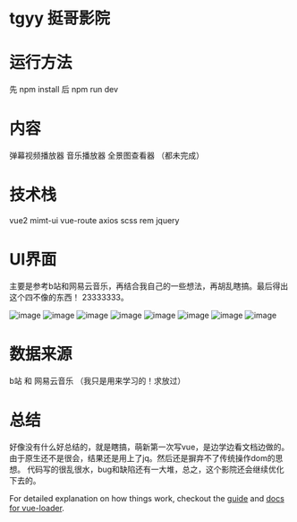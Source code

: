 # tgyy 挺哥影院



# 运行方法
先 npm install
后 npm run dev



# 内容
弹幕视频播放器
音乐播放器
全景图查看器
（都未完成）



# 技术栈
vue2 mimt-ui vue-route axios scss rem jquery 



# UI界面
主要是参考b站和网易云音乐，再结合我自己的一些想法，再胡乱瞎搞。最后得出这个四不像的东西！ 23333333。

![image](https://github.com/lululuting/pic/raw/master/preview/QQ截图20171010144310.png)
![image](https://github.com/lululuting/pic/raw/master/preview/QQ截图20171010144329.png)
![image](https://github.com/lululuting/pic/raw/master/preview/QQ截图20171010173205.png)
![image](https://github.com/lululuting/pic/raw/master/preview/QQ截图20171010173145.png)
![image](https://github.com/lululuting/pic/raw/master/preview/QQ截图20171010172424.png)
![image](https://github.com/lululuting/pic/raw/master/preview/QQ截图20171010172649.png)
![image](https://github.com/lululuting/pic/raw/master/preview/QQ截图20171010172718.png)
![image](https://github.com/lululuting/pic/raw/master/preview/QQ截图20171010172751.png)



# 数据来源
b站 和 网易云音乐
（我只是用来学习的！求放过）



# 总结
好像没有什么好总结的，就是瞎搞，萌新第一次写vue，是边学边看文档边做的。由于原生还不是很会，结果还是用上了jq。然后还是摒弃不了传统操作dom的思想。
代码写的很乱很水，bug和缺陷还有一大堆，总之，这个影院还会继续优化下去的。


For detailed explanation on how things work, checkout the [guide](http://vuejs-templates.github.io/webpack/) and [docs for vue-loader](http://vuejs.github.io/vue-loader).
